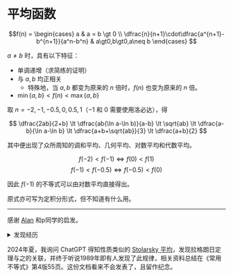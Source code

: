 # 平均函数

$$f(n) = \begin{cases}
a & a = b \gt 0 \\
\dfrac{n}{n+1}\cdot\dfrac{a^{n+1}-b^{n+1}}{a^n-b^n} & a\gt0,b\gt0,a\neq b
\end{cases}
$$

$a \neq b$ 时，具有以下特征：
* 单调递增（求简练的证明）
* 与 $a,b$ 均正相关
  * 特殊地，当 $a,b$ 都变为原来的 $n$ 倍时，$f(n)$ 也变为原来的 $n$ 倍。
* $\min\{a,b\} \lt f(n) \lt \max\{a,b\}$

取 $n=-2,-1,-0.5,0,0.5,1$（$-1$ 和 $0$ 需要使用洛必达），得

$$
\dfrac{2ab}{2+b}
\lt \dfrac{ab(\ln a-\ln b)}{a-b}
\lt \sqrt{ab}
\lt \dfrac{a-b}{\ln a-\ln b}
\lt \dfrac{a+b+\sqrt{ab}}{3}
\lt \dfrac{a+b}{2}
$$

其中便出现了众所周知的调和平均、几何平均、对数平均和代数平均。

$$f(-2)\lt f(-1) \Leftrightarrow f(0)\lt f(1)$$
$$f(-1)\lt f(-0.5) \Leftrightarrow f(-0.5)\lt f(0)$$

因此 $f(-1)$ 的不等式可以由对数平均直接得出。

原式亦可写为定积分形式，但不知道有什么用。

---

感谢 [Alan](https://sjfh.top/) 和p同学的启发。

<p><details>
<summary>发现经历</summary>

2022年9月13日（手稿上标注的日期），我第二次学到对数平均，产生了一个疑问：几何平均和代数平均都显然由两数“各贡献一半”，因此均值显然在两数之间，但对数平均就不是这样，那应如何理解“平均”？

Alan 表示，他觉得“两个数之差除以两个数之差”可能更接近平均的“本质”。又随口一提，$\dfrac{a+b}{2}$ 不就可以写成 $\dfrac{1}{2}\cdot\dfrac{a^2-b^2}{a-b}$ 吗？

我大受震撼，和p同学聊了聊，他提示我平均函数一定是一次的。

于是晚上我捣鼓了一个多小时，从 $\dfrac{a^{n+1}-b^{n+1}}{a^n-b^n}$ 开始，令 $n=3,b=1,a\to1$，利用立方差约去 $a-1$ 后得到 $\dfrac{4}{3}$。因为 $1$ 和 $1$ 的平均数应当是 $1$，经实验，我猜想应补充参数 $\dfrac{n}{n+1}$，便有了上式。$n$ 不为正整数之时，补充此参数的道理仍未知——不过这样挺管用。

</details></p>

2024年夏，我询问 ChatGPT 得知性质类似的 [Stolarsky 平均](https://en.wikipedia.org/wiki/Stolarsky_mean)，发现拉格朗日定理与之的关联，并终于听说1989年即有人发现了此规律，相关资料总结在《常用不等式》第4版55页。这份文档看来不会发表了，且留作纪念。
